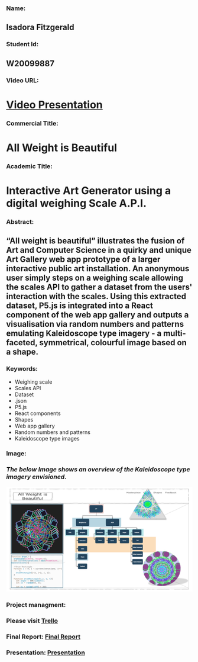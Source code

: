 ### Name: ###
## Isadora Fitzgerald ##
### Student Id: ###
## W20099887 ##
### Video URL: ###
# [Video Presentation](https://youtu.be/ak9M6I6Wpu0) # 
### Commercial Title: ### 
# All Weight is Beautiful #
### Academic Title: ###
# Interactive Art Generator using a digital weighing Scale A.P.I. #
### Abstract: ###
## “All weight is beautiful” illustrates the fusion of Art and Computer Science in a quirky and unique Art Gallery web app prototype of a larger interactive public art installation. An anonymous user simply steps on a weighing scale allowing the scales API to gather a dataset from the users' interaction with the scales. Using this extracted dataset, P5.js is integrated into a React component of the web app gallery and outputs a visualisation via random numbers and patterns emulating Kaleidoscope type imagery - a multi-faceted, symmetrical, colourful image based on a shape. ##
### Keywords: ###
+ Weighing scale 
+ Scales API
+ Dataset
+ .json
+ P5.js
+ React components
+ Shapes
+ Web app gallery
+ Random numbers and patterns
+ Kaleidoscope type images

### Image: ###
### _The below Image shows an overview of the Kaleidoscope type imagery envisioned._ ###
![The below Image shows an overview of the Kaleidoscope type imagery envisioned.](src/assets/image1.png)
### Project managment: ###
### Please visit [Trello](https://trello.com/invite/b/6aBvTRjd/ATTId0ebfddabef951228f6f0146e951686f2CB6CA20/final-year-project)  ###
### Final Report: [Final Report](https://docs.google.com/document/d/17BYBcekDqzUGtzgUJtbNWIrdaghCX1Mw/edit?usp=sharing&ouid=104970793702424639093&rtpof=true&sd=true) ###
### Presentation: [Presentation](https://drive.google.com/file/d/1mzVmkppDffCdBgmzWhfsQQHm799wdsGV/view?usp=sharing) ###

